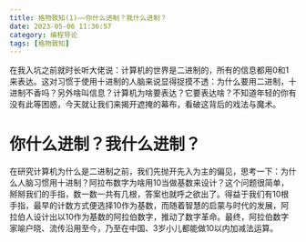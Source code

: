 ```yaml
---
title: 格物致知(1)——你什么进制？我什么进制？
date: 2023-05-06 11:36:57
category: 编程导论
tags: [格物致知]
---
```


在我入坑之前就时长听大佬说：计算机的世界是二进制的，所有的信息都用0和1来表达。这对习惯于使用十进制的人脑来说显得捉摸不透：为什么要用二进制，十进制不香吗？另外啥叫信息？计算机为啥要表达？它要表达啥？不知道年轻的你有没有此等困惑，今天就让我们来揭开遮掩的幕布，看破这背后的戏法与魔术。

<!--more-->

# 你什么进制？我什么进制？
在研究计算机为什么是二进制之前，我们先抛开先入为主的偏见，思考一下：为什么人脑习惯用十进制？阿拉布数字为啥用10当做基数来设计？这个问题很简单，掰掰我们的手指，数一数一共有几根，答案也就呼之欲出了。得益于我们有10根手指，最早的计数方式便选择10作为基数，而随着智慧的启蒙与时代的发展，阿拉伯人设计出以10作为基数的阿拉伯数字，推动了数字革命。最终，阿拉伯数字家喻户晓、流传沿用至今，乃至在中国、3岁小儿都能做10以内加减法运算。

